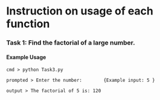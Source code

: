 <h1>Instruction on usage of each function</h1>

<h3>Task 1: Find the factorial of a large number.</h3>

<h4>Example Usage</h4>

```
cmd > python Task3.py

prompted > Enter the number:        {Example input: 5 }

output > The factorial of 5 is: 120
```
